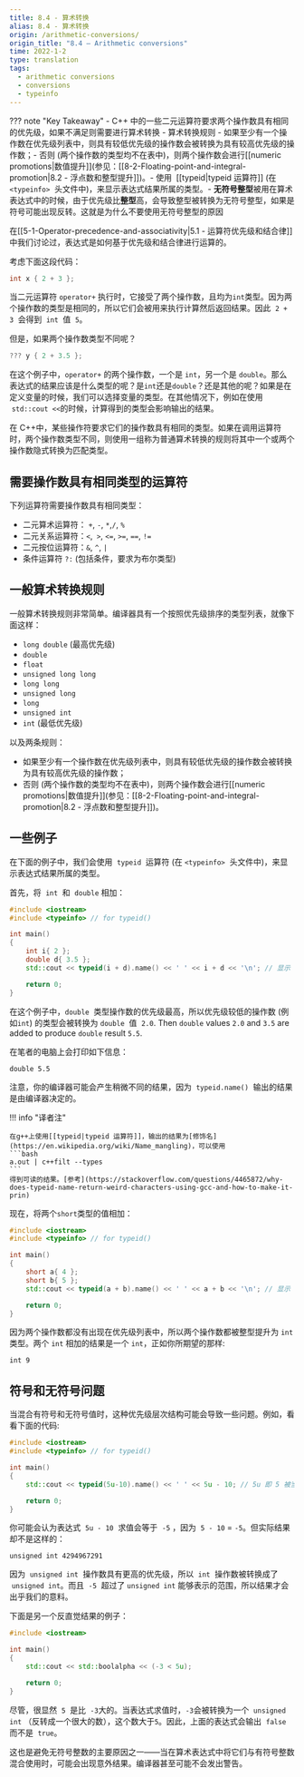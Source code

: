 ```yaml
---
title: 8.4 - 算术转换
alias: 8.4 - 算术转换
origin: /arithmetic-conversions/
origin_title: "8.4 — Arithmetic conversions"
time: 2022-1-2
type: translation
tags:
  - arithmetic conversions
  - conversions
  - typeinfo
---
```


??? note "Key Takeaway" - C++ 中的一些二元运算符要求两个操作数具有相同的优先级，如果不满足则需要进行算术转换 - 算术转换规则 - 如果至少有一个操作数在优先级列表中，则具有较低优先级的操作数会被转换为具有较高优先级的操作数；- 否则 (两个操作数的类型均不在表中)，则两个操作数会进行[[numeric promotions|数值提升]](参见：[[8-2-Floating-point-and-integral-promotion|8.2 - 浮点数和整型提升]])。- 使用  [[typeid|typeid 运算符]] (在 `<typeinfo>`  头文件中)，来显示表达式结果所属的类型。- **无符号整型**被用在算术表达式中的时候，由于优先级比**整型**高，会导致整型被转换为无符号整型，如果是符号可能出现反转。这就是为什么不要使用无符号整型的原因

在[[5-1-Operator-precedence-and-associativity|5.1 - 运算符优先级和结合律]]中我们讨论过，表达式是如何基于优先级和结合律进行运算的。

考虑下面这段代码：

```cpp
int x { 2 + 3 };
```

当二元运算符 `operator+` 执行时，它接受了两个操作数，且均为`int`类型。因为两个操作数的类型是相同的，所以它们会被用来执行计算然后返回结果。因此  `2 + 3`  会得到  `int`  值  `5`。

但是，如果两个操作数类型不同呢？

```cpp
??? y { 2 + 3.5 };
```

在这个例子中，`operator+` 的两个操作数，一个是 `int`，另一个是 `double`。那么表达式的结果应该是什么类型的呢？是`int`还是`double`？还是其他的呢？如果是在定义变量的时候，我们可以选择变量的类型。在其他情况下，例如在使用  `std::cout <<`的时候，计算得到的类型会影响输出的结果。

在 C++中，某些操作符要求它们的操作数具有相同的类型。如果在调用运算符时，两个操作数类型不同，则使用一组称为普通算术转换的规则将其中一个或两个操作数隐式转换为匹配类型。

## 需要操作数具有相同类型的运算符

下列运算符需要操作数具有相同类型：

- 二元算术运算符： `+`, `-`, `*`,`/`, `%`
- 二元关系运算符：`<`,` >`, `<=`, `>=`, `==`, `!=`
- 二元按位运算符：`&`, `^`, `|`
- 条件运算符 `?:` (包括条件，要求为布尔类型)

## 一般算术转换规则

一般算术转换规则非常简单。编译器具有一个按照优先级排序的类型列表，就像下面这样：

- `long double` (最高优先级)
- `double`
- `float`
- `unsigned long long`
- `long long`
- `unsigned long`
- `long`
- `unsigned int`
- `int` (最低优先级)

以及两条规则：

- 如果至少有一个操作数在优先级列表中，则具有较低优先级的操作数会被转换为具有较高优先级的操作数；
- 否则 (两个操作数的类型均不在表中)，则两个操作数会进行[[numeric promotions|数值提升]](参见：[[8-2-Floating-point-and-integral-promotion|8.2 - 浮点数和整型提升]])。

## 一些例子

在下面的例子中，我们会使用  `typeid`  运算符 (在 `<typeinfo>`  头文件中)，来显示表达式结果所属的类型。

首先，将  `int`  和  `double` 相加：

```cpp
#include <iostream>
#include <typeinfo> // for typeid()

int main()
{
    int i{ 2 };
    double d{ 3.5 };
    std::cout << typeid(i + d).name() << ' ' << i + d << '\n'; // 显示 i + d 的类型

    return 0;
}
```

在这个例子中，`double`  类型操作数的优先级最高，所以优先级较低的操作数 (例如`int`) 的类型会被转换为 `double`  值  `2.0`. Then `double` values `2.0` and `3.5` are added to produce `double` result `5.5`.

在笔者的电脑上会打印如下信息：

```
double 5.5
```

注意，你的编译器可能会产生稍微不同的结果，因为  `typeid.name()`  输出的结果是由编译器决定的。

!!! info "译者注"

    在g++上使用[[typeid|typeid 运算符]]，输出的结果为[修饰名](https://en.wikipedia.org/wiki/Name_mangling)，可以使用
    ```bash
    a.out | c++filt --types
    ```
    得到可读的结果。[参考](https://stackoverflow.com/questions/4465872/why-does-typeid-name-return-weird-characters-using-gcc-and-how-to-make-it-prin)

现在，将两个`short`类型的值相加：

```cpp
#include <iostream>
#include <typeinfo> // for typeid()

int main()
{
    short a{ 4 };
    short b{ 5 };
    std::cout << typeid(a + b).name() << ' ' << a + b << '\n'; // 显示 a + b 的类型

    return 0;
}
```

因为两个操作数都没有出现在优先级列表中，所以两个操作数都被整型提升为 `int` 类型。两个 `int` 相加的结果是一个 `int`，正如你所期望的那样:

```
int 9
```

## 符号和无符号问题

当混合有符号和无符号值时，这种优先级层次结构可能会导致一些问题。例如，看看下面的代码:

```cpp
#include <iostream>
#include <typeinfo> // for typeid()

int main()
{
    std::cout << typeid(5u-10).name() << ' ' << 5u - 10; // 5u 即 5 被当做无符号整型处理

    return 0;
}
```

你可能会认为表达式  `5u - 10`  求值会等于  `-5` ，因为  `5 - 10` = `-5`。但实际结果却不是这样的：

```
unsigned int 4294967291
```

因为  `unsigned int`  操作数具有更高的优先级，所以  `int`  操作数被转换成了  `unsigned int`。而且  `-5`  超过了 `unsigned int` 能够表示的范围，所以结果才会出乎我们的意料。

下面是另一个反直觉结果的例子：

```cpp
#include <iostream>

int main()
{
    std::cout << std::boolalpha << (-3 < 5u);

    return 0;
}
```

尽管，很显然  `5`  是比  `-3`大的。当表达式求值时，`-3`会被转换为一个  `unsigned int` （反转成一个很大的数），这个数大于`5`。因此，上面的表达式会输出  `false`  而不是  `true`。

这也是避免无符号整数的主要原因之一——当在算术表达式中将它们与有符号整数混合使用时，可能会出现意外结果。编译器甚至可能不会发出警告。

